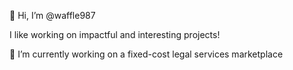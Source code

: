 👋 Hi, I’m @waffle987

I like working on impactful and interesting projects!

👀 I’m currently working on a fixed-cost legal services marketplace
